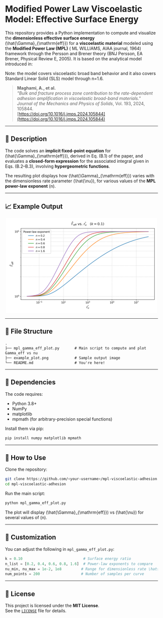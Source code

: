 # Modified Power Law Viscoelastic Model: Effective Surface Energy

This repository provides a Python implementation to compute and visualize the **dimensionless effective surface energy** \(\hat{\Gamma}_{\mathrm{eff}}\) for a **viscoelastic material** modeled using the **Modified Power Law (MPL)** (
ML WILLIAMS, AIAA journal, 1964) framework through the Persson and Brener theory (BNJ Persson, EA Brener, Physical Review E, 2005). It is based on the analytical model introduced in:

Note: the model covers viscoelastic broad band behavior and it also covers Standard Linear Solid (SLS) model through n=1.6. 

> **Maghami, A., et al.**  
> *"Bulk and fracture process zone contribution to the rate-dependent adhesion amplification in viscoelastic broad-band materials."*  
> *Journal of the Mechanics and Physics of Solids*, Vol. 193, 2024, 105844.  
> [https://doi.org/10.1016/j.jmps.2024.105844](https://doi.org/10.1016/j.jmps.2024.105844)

---

## 📌 Description

The code solves an **implicit fixed-point equation** for \(\hat{\Gamma}_{\mathrm{eff}}\), derived in Eq. (B.1) of the paper, and evaluates a **closed-form expression** for the associated integral given in Eqs. (B.2–B.3), involving **hypergeometric functions**.

The resulting plot displays how \(\hat{\Gamma}_{\mathrm{eff}}\) varies with the dimensionless rate parameter \(\hat{\nu}\), for various values of the **MPL power-law exponent** \(n\).

---

## 📈 Example Output

<p align="center">
  <img src="example_plot.png" width="500" alt="Plot of Gamma_eff vs nu">
</p>

---

## 📂 File Structure

```
.
├── mpl_gamma_eff_plot.py       # Main script to compute and plot Gamma_eff vs nu
├── example_plot.png            # Sample output image
└── README.md                   # You're here!
```

---

## 🧠 Dependencies

The code requires:

- Python 3.8+
- NumPy
- matplotlib
- mpmath (for arbitrary-precision special functions)

Install them via pip:

```bash
pip install numpy matplotlib mpmath
```

---

## 🚀 How to Use

Clone the repository:

```bash
git clone https://github.com/<your-username>/mpl-viscoelastic-adhesion.git
cd mpl-viscoelastic-adhesion
```

Run the main script:

```bash
python mpl_gamma_eff_plot.py
```

The plot will display \(\hat{\Gamma}_{\mathrm{eff}}\) vs \(\hat{\nu}\) for several values of \(n\).

---

## 🔧 Customization

You can adjust the following in `mpl_gamma_eff_plot.py`:

```python
k = 0.10                            # Surface energy ratio
n_list = [0.2, 0.4, 0.6, 0.8, 1.6]  # Power-law exponents to compare
nu_min, nu_max = 1e-2, 1e8         # Range for dimensionless rate \hat{\nu}
num_points = 200                   # Number of samples per curve
```

---

## 📝 License

This project is licensed under the **MIT License**.  
See the [`LICENSE`](./LICENSE) file for details.
